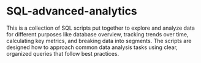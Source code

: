# SQL-advanced-analytics
This is a collection of SQL scripts put together to explore and analyze data for different purposes like database overview, tracking trends over time, calculating key metrics, and breaking data into segments.
The scripts are designed  how to approach common data analysis tasks using clear, organized queries that follow best practices.
